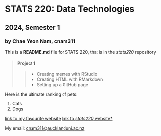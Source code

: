# STATS 220: Data Technologies
## 2024, Semester 1
### by Chae Yeon Nam, cnam311

This is a **README.md** file for STATS 220, that is in the *stats220* repository

> #### Project 1
>> - Creating memes with RStudio
>> - Creating HTML with RMarkdown
>> - Setting up a GitHub page

Here is the ultimate ranking of pets:
1. Cats
2. Dogs

[link to my favourite website](https://sudokuexchange.com/play/)
[link to *stats220* website*](https://namnaan.github.io/stats220/)

My email: <cnam311@aucklanduni.ac.nz>
